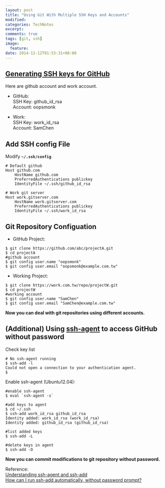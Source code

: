 ```yaml
---
layout: post
title: "Using Git With Multiple SSH Keys and Accounts"
modified:
categories: TechNotes
excerpt:  
comments: true
tags: [git, ssh]
image:
  feature:
date: 2014-12-12T01:53:31+08:00
---
```


## [Generating SSH keys for GitHub](https://help.github.com/articles/generating-ssh-keys/)  

Here are github account and work account. 

* GitHub:  
    SSH Key: github_id_rsa  
    Account: oopsmonk  

* Work:  
    SSH Key: work_id_rsa  
    Account: SamChen  


## Add SSH config File  

Modify **`~/.ssh/config`** 

```
# Default github
Host github.com
    HostName github.com
    PreferredAuthentications publickey
    IdentityFile ~/.ssh/github_id_rsa

# Work git server
Host work.gitserver.com
    HostName work.gitserver.com
    PreferredAuthentications publickey
    IdentityFile ~/.ssh/work_id_rsa
```

## Git Repository Configuation  

* GitHub Project: 

```
$ git clone https://github.com/abc/projectA.git  
$ cd projectA
#github account
$ git config user.name "oopsmonk"
$ git config user.email "oopsmonk@example.com.tw"
```

* Working Project: 

```
$ git clone https://work.com.tw/repo/projectW.git  
$ cd projectW
#working account
$ git config user.name "SamChen"
$ git config user.email "SamChen@example.com.tw"
```

**Now you can deal with git repositories using different accounts.** 

## (Additional) Using [ssh-agent] to access GitHub without password     

Check key list 

```
# No ssh-agent running 
$ ssh-add -l
Could not open a connection to your authentication agent.
$  
```

Enable ssh-agent (Ubuntu12.04): 

```
#enable ssh-agent
$ eval `ssh-agent -s`

#add keys to agent
$ cd ~/.ssh
$ ssh-add work_id_rsa github_id_rsa
Identity added: work_id_rsa (work_id_rsa)
Identity added: github_id_rsa (github_id_rsa)

#list added keys
$ ssh-add -L

#delete keys in agent  
$ ssh-add -D
```

**Now you can commit modifications to git repository without password.**


Reference:  
[Understanding ssh-agent and ssh-add](http://blog.joncairns.com/2013/12/understanding-ssh-agent-and-ssh-add/)  
[How can I run ssh-add automatically, without password prompt?](http://unix.stackexchange.com/questions/90853/how-can-i-run-ssh-add-automatically-without-password-prompt)  

[ssh-agent]: http://en.wikipedia.org/wiki/Ssh-agent 

